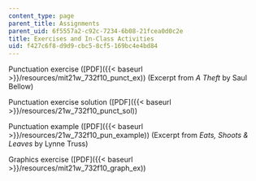 ```yaml
---
content_type: page
parent_title: Assignments
parent_uid: 6f5557a2-c92c-7234-6b08-21fcea0d0c2e
title: Exercises and In-Class Activities
uid: f427c6f8-d9d9-cbc5-8cf5-169bc4e4bd84
---
```


Punctuation exercise ([PDF]({{< baseurl >}}/resources/mit21w_732f10_punct_ex)) (Excerpt from _A Theft_ by Saul Bellow)

Punctuation exercise solution ([PDF]({{< baseurl >}}/resources/21w_732f10_punct_sol))

Punctuation example ([PDF]({{< baseurl >}}/resources/21w_732f10_pun_example)) (Excerpt from _Eats, Shoots & Leaves_ by Lynne Truss)

Graphics exercise ([PDF]({{< baseurl >}}/resources/mit21w_732f10_graph_ex))